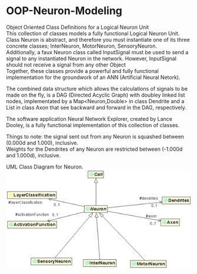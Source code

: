 # OOP-Neuron-Modeling
Object Oriented Class Definitions for a Logical Neuron Unit<br>
This collection of classes models a fully functional Logical Neuron Unit.<br>
Class Neuron is abstract, and therefore you must instantiate one of its three concrete classes; InterNeuron, MotorNeuron, SensoryNeuron.<br>
Additionally, a faux Neuron class called InputSignal must be used to send a signal to any instantiated Neuron in the network. However, InputSignal should not receive a signal from any other Object<br>
Together, these classes provide a powerful and fully functional implementation for the groundwork of an ANN (Artificial Neural Netork).<p>
The combined data structure which allows the calculations of signals to be made on the fly, is a DAG (Directed Acyclic Graph) with doubley linked list nodes, implementated by a Map<Neuron,Double> in class Dendrite and a List<Neuron> in class Axon that see backward and forward in the DAG, respectively.<p>
The software application Neural Network Explorer, created by Lance Dooley, is a fully functional implementation of this collection of classes.<p>
Things to note: the signal sent out from any Neuron is squashed between (0.000d and 1.000), inclusive.<br>
Weights for the Dendrites of any Neuron are restricted between (-1.000d and 1.000d), inclusive.<br>

<p>

UML Class Diagram for Neuron.<br>
<img src="NeuronUML.png">

